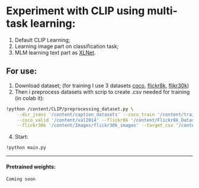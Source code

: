 # Experiment with CLIP using multi-task learning:
1. Default CLIP Learning;
2. Learning image part on classification task;
3. MLM learning text part as [XLNet](https://arxiv.org/pdf/1906.08237.pdf).

## For use:
1. Download dataset; (for training I use 3 datasets [coco](https://www.kaggle.com/mrviswamitrakaushik/image-captioning-data), [flickr8k](https://www.kaggle.com/ashish2001/original-flickr8k-dataset), [flikr30k](https://www.kaggle.com/adityajn105/flickr30k))
2. Then i preprocess datasets with scrip to create .csv needed for training (in colab it):
```bash
!python /content/CLIP/preprocessing_dataset.py \
    --dir_jsons '/content/caption_datasets' --coco_train '/content/train2014' \
    --coco_valid '/content/val2014' --flickr8k '/content/Flickr8k_Dataset/Flicker8k_Dataset' \
    --flickr30k '/content/Images/flickr30k_images' --target_csv '/content'
```
4. Start:
```bash
!python main.py
```

---

#### Pretrained weights:
```Coming soon```
